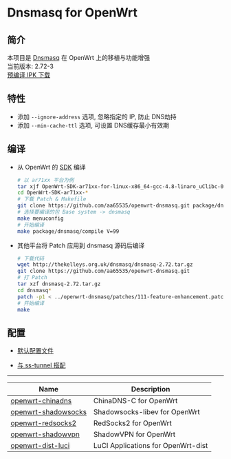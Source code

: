 Dnsmasq for OpenWrt
===

简介
---

 本项目是 [Dnsmasq][1] 在 OpenWrt 上的移植与功能增强  
 当前版本: 2.72-3  
 [预编译 IPK 下载][3]  

特性
---

 - 添加 `--ignore-address` 选项, 忽略指定的 IP, 防止 DNS劫持  
 - 添加 `--min-cache-ttl` 选项, 可设置 DNS缓存最小有效期  

编译
---

 - 从 OpenWrt 的 [SDK][S] 编译  

   ```bash
   # 以 ar71xx 平台为例
   tar xjf OpenWrt-SDK-ar71xx-for-linux-x86_64-gcc-4.8-linaro_uClibc-0.9.33.2.tar.bz2
   cd OpenWrt-SDK-ar71xx-*
   # 下载 Patch & Makefile
   git clone https://github.com/aa65535/openwrt-dnsmasq.git package/dnsmasq
   # 选择要编译的包 Base system -> dnsmasq
   make menuconfig
   # 开始编译
   make package/dnsmasq/compile V=99
   ```

 - 其他平台将 Patch 应用到 dnsmasq 源码后编译  

   ```bash
   # 下载代码
   wget http://thekelleys.org.uk/dnsmasq/dnsmasq-2.72.tar.gz
   git clone https://github.com/aa65535/openwrt-dnsmasq.git
   # 打 Patch
   tar xzf dnsmasq-2.72.tar.gz
   cd dnsmasq*
   patch -p1 < ../openwrt-dnsmasq/patches/111-feature-enhancement.patch
   # 开始编译
   make
   ```

配置
---

 - [默认配置文件][4]

 - [与 ss-tunnel 搭配][8]

----------

 Name                     | Description
 -------------------------|-----------------------------------
 [openwrt-chinadns][5]    | ChinaDNS-C for OpenWrt
 [openwrt-shadowsocks][7] | Shadowsocks-libev for OpenWrt
 [openwrt-redsocks2][R]   | RedSocks2 for OpenWrt
 [openwrt-shadowvpn][6]   | ShadowVPN for OpenWrt
 [openwrt-dist-luci][L]   | LuCI Applications for OpenWrt-dist


  [1]: http://www.thekelleys.org.uk/dnsmasq/doc.html
  [3]: https://sourceforge.net/projects/openwrt-dist/files/dnsmasq/
  [4]: https://github.com/aa65535/openwrt-dnsmasq/blob/master/files/dnsmasq.conf
  [5]: https://github.com/aa65535/openwrt-chinadns
  [6]: https://github.com/aa65535/openwrt-shadowvpn
  [7]: https://github.com/shadowsocks/openwrt-shadowsocks
  [8]: https://github.com/aa65535/openwrt-dnsmasq/tree/master/etc
  [R]: https://github.com/aa65535/openwrt-redsocks2
  [S]: http://wiki.openwrt.org/doc/howto/obtain.firmware.sdk
  [L]: https://github.com/aa65535/openwrt-dist-luci
